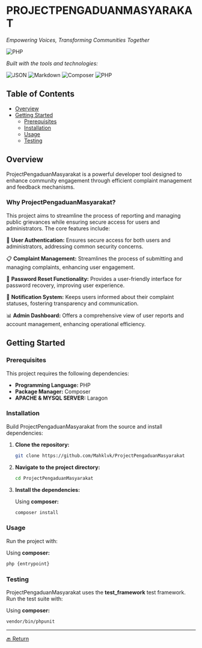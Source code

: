 # PROJECTPENGADUANMASYARAKAT

*Empowering Voices, Transforming Communities Together*

![PHP](https://img.shields.io/badge/PHP-54.6%25-777BB4?logo=php&logoColor=white)

*Built with the tools and technologies:*

![JSON](https://img.shields.io/badge/JSON-000000?logo=json&logoColor=white)
![Markdown](https://img.shields.io/badge/Markdown-000000?logo=markdown&logoColor=white)
![Composer](https://img.shields.io/badge/Composer-885630?logo=composer&logoColor=white)
![PHP](https://img.shields.io/badge/PHP-777BB4?logo=php&logoColor=white)

## Table of Contents

- [Overview](#overview)
- [Getting Started](#getting-started)
  - [Prerequisites](#prerequisites)
  - [Installation](#installation)
  - [Usage](#usage)
  - [Testing](#testing)

## Overview

ProjectPengaduanMasyarakat is a powerful developer tool designed to enhance community engagement through efficient complaint management and feedback mechanisms.

### Why ProjectPengaduanMasyarakat?

This project aims to streamline the process of reporting and managing public grievances while ensuring secure access for users and administrators. The core features include:

🔐 **User Authentication:** Ensures secure access for both users and administrators, addressing common security concerns.

📋 **Complaint Management:** Streamlines the process of submitting and managing complaints, enhancing user engagement.

🔑 **Password Reset Functionality:** Provides a user-friendly interface for password recovery, improving user experience.

🔔 **Notification System:** Keeps users informed about their complaint statuses, fostering transparency and communication.

📊 **Admin Dashboard:** Offers a comprehensive view of user reports and account management, enhancing operational efficiency.

## Getting Started

### Prerequisites

This project requires the following dependencies:

- **Programming Language:** PHP
- **Package Manager:** Composer
- **APACHE & MYSQL SERVER:** Laragon
### Installation

Build ProjectPengaduanMasyarakat from the source and install dependencies:

1. **Clone the repository:**
   ```bash
   git clone https://github.com/Mahklvk/ProjectPengaduanMasyarakat
   ```

2. **Navigate to the project directory:**
   ```bash
   cd ProjectPengaduanMasyarakat
   ```

3. **Install the dependencies:**
   
   Using **composer:**
   ```bash
   composer install
   ```

### Usage

Run the project with:

Using **composer:**
```bash
php {entrypoint}
```

### Testing

ProjectPengaduanMasyarakat uses the **test_framework** test framework. Run the test suite with:

Using **composer:**
```bash
vendor/bin/phpunit
```

---

[🔙 Return](#table-of-contents)
